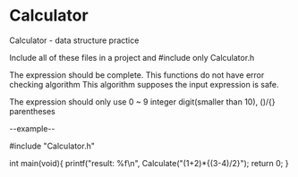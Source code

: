 # Calculator
Calculator - data structure practice

Include all of these files in a project
and #include only Calculator.h

The expression should be complete. This functions do not have error checking algorithm
This algorithm supposes the input expression is safe.

The expression should only use 0 ~ 9 integer digit(smaller than 10), ()/{} parentheses

--example--

#include "Calculator.h"

int main(void){
  printf("result: %f\n", Calculate("(1+2)*{(3-4)/2}");
  return 0;
}
